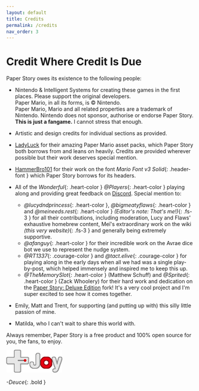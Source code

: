 ```yaml
---
layout: default
title: Credits
permalink: /credits
nav_order: 3
---
```


# Credit Where Credit Is Due

Paper Story owes its existence to the following people:

- Nintendo & Intelligent Systems for creating these games in the first places. Please support the original developers.  
Paper Mario, in all its forms, is © Nintendo.  
Paper Mario, Mario and all related properties are a trademark of Nintendo. Nintendo does not sponsor, authorise or endorse Paper Story.  
**This is just a fangame.** I cannot stress that enough.

- Artistic and design credits for individual sections as provided.

- [LadyLuck](https://ladyluck.itch.io/) for their amazing Paper Mario asset packs, which Paper Story both borrows from and leans on heavily. Credits are provided wherever possible but their work deserves special mention.

- [HammerBro101](https://www.deviantart.com/hammerbro101) for their work on the font *Mario Font v3 Solid*{: .header-font } which Paper Story borrows for its headers.

- All of the *Wonderful*{: .heart-color } *@Players*{: .heart-color } playing along and providing great feedback on [Discord](https://discord.gg/AUQJmKH5pf). Special mention to:
    - *@lucydndprincess*{: .heart-color }, *@bigmeatyflaws*{: .heart-color } and *@meineeds.rest*{: .heart-color } *(Editor's note: That's me!)*{: .fs-3 } for all their contributions, including moderation, Lucy and Flaws' exhaustive homebrew content, Meï's extraordinary work on the wiki *(this very website)*{: .fs-3 } and generally being extremely supportive.
    - *@afanguy*{: .heart-color } for their incredible work on the Avrae dice bot we use to represent the nudge system.
    - *@RT1337*{: .courage-color } and *@tact.elive*{: .courage-color } for playing along in the early days when all we had was a single play-by-post, which helped immensely and inspired me to keep this up.
    - *@TheMemorySlot*{: .heart-color } (Matthew Schuff) and *@Sprited*{: .heart-color } (Zack Whoolery) for their hard work and dedication on the [Paper Story: Deluxe Edition](https://thememoryslot.itch.io/paper-story-dx) fork! It's a very cool project and I'm super excited to see how it comes together.


- Emily, Matt and Trent, for supporting (and putting up with) this silly little passion of mine.

- Matilda, who I can't wait to share this world with.

Always remember, Paper Story is a free product and 100% open source for you, the fans, to enjoy.

![](assets/images/joylogo.png)

*-Deuce*{: .bold }
